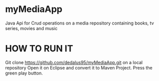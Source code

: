 # myMediaApp
Java Api for Crud operations on a media repository containing books, tv series, movies and music

# HOW TO RUN IT
Git clone https://github.com/dedalus95/myMediaApp.git on a local repository
Open it on Eclipse and convert it to Maven Project.
Press the green play button.
